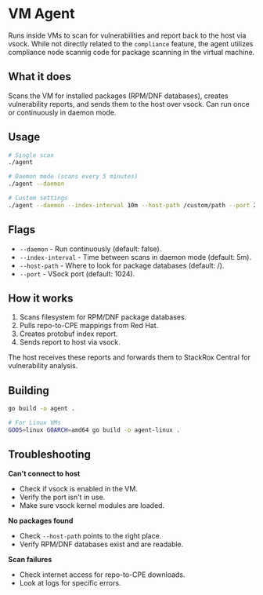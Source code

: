 # VM Agent

Runs inside VMs to scan for vulnerabilities and report back to the host via vsock.
While not directly related to the `compliance` feature, the agent utilizes compliance
node scannig code for package scanning in the virtual machine.

## What it does

Scans the VM for installed packages (RPM/DNF databases), creates vulnerability reports, and sends them to the host over vsock. Can run once or continuously in daemon mode.

## Usage

```bash
# Single scan
./agent

# Daemon mode (scans every 5 minutes)
./agent --daemon

# Custom settings
./agent --daemon --index-interval 10m --host-path /custom/path --port 2048
```

## Flags

- `--daemon` - Run continuously (default: false).
- `--index-interval` - Time between scans in daemon mode (default: 5m).
- `--host-path` - Where to look for package databases (default: /).
- `--port` - VSock port (default: 1024).

## How it works

1. Scans filesystem for RPM/DNF package databases.
2. Pulls repo-to-CPE mappings from Red Hat.
3. Creates protobuf index report.
4. Sends report to host via vsock.

The host receives these reports and forwards them to StackRox Central for vulnerability analysis.

## Building

```bash
go build -o agent .

# For Linux VMs
GOOS=linux GOARCH=amd64 go build -o agent-linux .
```

## Troubleshooting

**Can't connect to host**
- Check if vsock is enabled in the VM.
- Verify the port isn't in use.
- Make sure vsock kernel modules are loaded.

**No packages found**
- Check `--host-path` points to the right place.
- Verify RPM/DNF databases exist and are readable.

**Scan failures**
- Check internet access for repo-to-CPE downloads.
- Look at logs for specific errors.
